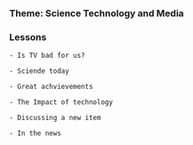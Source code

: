 ### Theme: Science Technology and Media


### Lessons

    - Is TV bad for us?

    - Sciende today

    - Great achvievements

    - The Impact of technology

    - Discussing a new item

    - In the news
